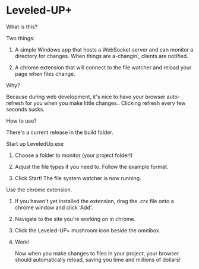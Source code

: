 Leveled-UP+
==========

What is this?

Two things: 

1) A simple Windows app that hosts a WebSocket server and can monitor a directory for changes.
When things are a-changin', clients are notified.

2) A chrome extension that will connect to the file watcher and reload your page when files change.

Why?

Because during web development, it's nice to have your browser auto-refresh for you when you make little changes.. 
Clicking refresh every few seconds sucks.

How to use?

There's a current release in the build folder.  

Start up LeveledUp.exe

1. Choose a folder to monitor (your project folder!)

2. Adjust the file types if you need to. Follow the example format.

3. Click Start!  The file system watcher is now running.

Use the chrome extension.

1. If you haven't yet installed the extension, drag the .crx file onto a chrome window and click 'Add'.

2. Navigate to the site you're working on in chrome.

3. Click the Leveled-UP+ mushroom icon beside the omnibox.

3. Work!

   Now when you make changes to files in your project, your browser should automatically reload, saving you time
   and millions of dollars!
